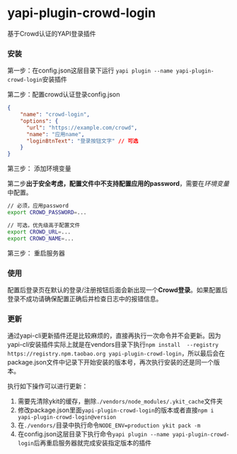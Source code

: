 yapi-plugin-crowd-login
===

基于Crowd认证的YAPI登录插件

### 安装

第一步：在config.json这层目录下运行 ```yapi plugin --name yapi-plugin-crowd-login```安装插件

第二步：配置crowd认证登录config.json

```json
{
    "name": "crowd-login",
    "options": {
      "url": "https://example.com/crowd",
      "name": "应用name",
      "loginBtnText": "登录按钮文字" // 可选
    }
}
```

第三步： 添加环境变量

第二步**出于安全考虑，配置文件中不支持配置应用的password**，需要在*环境变量*中配置。

```sh
// 必须，应用password
export CROWD_PASSWORD=...

// 可选，优先级高于配置文件
export CROWD_URL=...
export CROWD_NAME=...
```

第三步： 重启服务器

### 使用

配置后登录页在默认的登录/注册按钮后面会新出现一个**Crowd登录**。如果配置后登录不成功请确保配置正确后并检查日志中的报错信息。

### 更新

通过yapi-cli更新插件还是比较麻烦的，直接再执行一次命令并不会更新。因为yapi-cli安装插件实际上就是在vendors目录下执行`npm install  --registry https://registry.npm.taobao.org yapi-plugin-crowd-login`，所以最后会在package.json文件中记录下开始安装的版本号，再次执行安装的还是同一个版本。

执行如下操作可以进行更新：
1. 需要先清除ykit的缓存，删除`./vendors/node_modules/.ykit_cache`文件夹
2. 修改package.json里面`yapi-plugin-crowd-login`的版本或者直接`npm i yapi-plugin-crowd-login@version`
3. 在`./vendors/`目录中执行命令`NODE_ENV=production ykit pack -m`
4. 在config.json这层目录下执行命令`yapi plugin --name yapi-plugin-crowd-login`后再重启服务器就完成安装指定版本的插件
